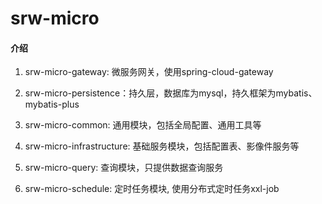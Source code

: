 # srw-micro

#### 介绍

1. srw-micro-gateway: 微服务网关，使用spring-cloud-gateway

2. srw-micro-persistence：持久层，数据库为mysql，持久框架为mybatis、mybatis-plus

3. srw-micro-common: 通用模块，包括全局配置、通用工具等

4. srw-micro-infrastructure: 基础服务模块，包括配置表、影像件服务等

5. srw-micro-query: 查询模块，只提供数据查询服务

6. srw-micro-schedule: 定时任务模块, 使用分布式定时任务xxl-job
